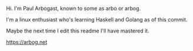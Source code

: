 Hi.  I'm Paul Arbogast, known to some as arbo or arbog.

I'm a linux enthusiast who's learning Haskell and Golang as of this commit.

Maybe the next time I edit this readme I'll have mastered it.

https://arbog.net
